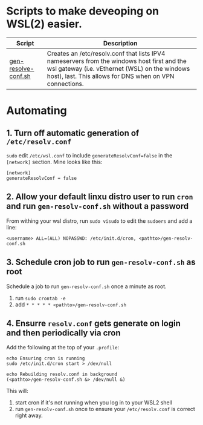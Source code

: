 # Scripts to make deveoping on WSL(2) easier.

| Script | Description |
| ------ | ----------- |
|  [gen-resolve-conf.sh](./gen-resolv-conf.sh) | Creates an /etc/resolv.conf that lists IPV4 nameservers from the windows host first  and the wsl gateway (i.e. vEthernet (WSL) on the windows host), last.  This allows for DNS when on VPN connections. |


# Automating

## 1. Turn off automatic generation of `/etc/resolv.conf`

`sudo` edit `/etc/wsl.conf` to include `generateResolvConf=false` in the `[network]` section.  Mine looks like this:

```
[network]
generateResolvConf = false
````


## 2. Allow your default linxu distro user to run `cron` and run `gen-resolv-conf.sh` without a password

From withing your wsl distro, run `sudo visudo` to edit the `sudoers` and add a line:

  `<username> ALL=(ALL) NOPASSWD: /etc/init.d/cron, <pathto>/gen-resolv-conf.sh` 


## 3. Schedule cron job to run `gen-resolv-conf.sh` as root

Schedule a job to run  `gen-resolv-conf.sh` once a minute as root.

1. run `sudo crontab -e` 
1. add `* * * * * <pathto>/gen-resolv-conf.sh`

## 4. Ensurre `resolv.conf` gets generate on login and then periodically via cron

Add the following at the top of your `.profile`:

```
echo Ensuring cron is running
sudo /etc/init.d/cron start > /dev/null

echo Rebuilding resolv.conf in background
(<pathto>/gen-resolv-conf.sh &> /dev/null &)
```

This will:

1. start cron if it's not running when you log in to your WSL2 shell
1. run `gen-resolv-conf.sh` once to ensure your `/etc/resolv.conf` is correct right away. 
